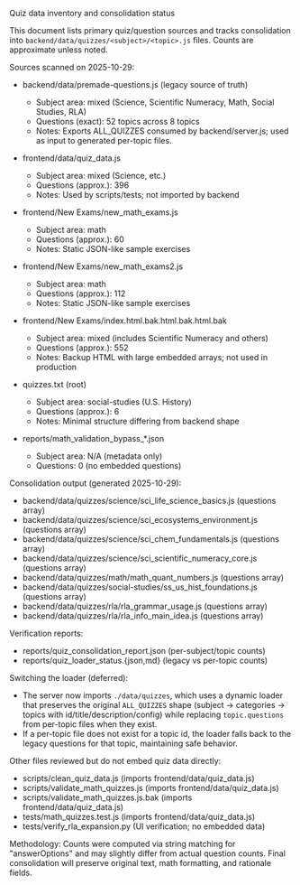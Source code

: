 Quiz data inventory and consolidation status

This document lists primary quiz/question sources and tracks consolidation into `backend/data/quizzes/<subject>/<topic>.js` files. Counts are approximate unless noted.

Sources scanned on 2025-10-29:

- backend/data/premade-questions.js (legacy source of truth)
  - Subject area: mixed (Science, Scientific Numeracy, Math, Social Studies, RLA)
  - Questions (exact): 52 topics across 8 topics
  - Notes: Exports ALL_QUIZZES consumed by backend/server.js; used as input to generated per-topic files.

- frontend/data/quiz_data.js
  - Subject area: mixed (Science, etc.)
  - Questions (approx.): 396
  - Notes: Used by scripts/tests; not imported by backend

- frontend/New Exams/new_math_exams.js
  - Subject area: math
  - Questions (approx.): 60
  - Notes: Static JSON-like sample exercises

- frontend/New Exams/new_math_exams2.js
  - Subject area: math
  - Questions (approx.): 112
  - Notes: Static JSON-like sample exercises

- frontend/New Exams/index.html.bak.html.bak.html.bak
  - Subject area: mixed (includes Scientific Numeracy and others)
  - Questions (approx.): 552
  - Notes: Backup HTML with large embedded arrays; not used in production

- quizzes.txt (root)
  - Subject area: social-studies (U.S. History)
  - Questions (approx.): 6
  - Notes: Minimal structure differing from backend shape

- reports/math_validation_bypass_*.json
  - Subject area: N/A (metadata only)
  - Questions: 0 (no embedded questions)

Consolidation output (generated 2025-10-29):
- backend/data/quizzes/science/sci_life_science_basics.js (questions array)
- backend/data/quizzes/science/sci_ecosystems_environment.js (questions array)
- backend/data/quizzes/science/sci_chem_fundamentals.js (questions array)
- backend/data/quizzes/science/sci_scientific_numeracy_core.js (questions array)
- backend/data/quizzes/math/math_quant_numbers.js (questions array)
- backend/data/quizzes/social-studies/ss_us_hist_foundations.js (questions array)
- backend/data/quizzes/rla/rla_grammar_usage.js (questions array)
- backend/data/quizzes/rla/rla_info_main_idea.js (questions array)

Verification reports:
- reports/quiz_consolidation_report.json (per-subject/topic counts)
- reports/quiz_loader_status.{json,md} (legacy vs per-topic counts)

Switching the loader (deferred):
- The server now imports `./data/quizzes`, which uses a dynamic loader that preserves the original `ALL_QUIZZES` shape (subject → categories → topics with id/title/description/config) while replacing `topic.questions` from per-topic files when they exist.
- If a per-topic file does not exist for a topic id, the loader falls back to the legacy questions for that topic, maintaining safe behavior.

Other files reviewed but do not embed quiz data directly:
- scripts/clean_quiz_data.js (imports frontend/data/quiz_data.js)
- scripts/validate_math_quizzes.js (imports frontend/data/quiz_data.js)
- scripts/validate_math_quizzes.js.bak (imports frontend/data/quiz_data.js)
- tests/math_quizzes.test.js (imports frontend/data/quiz_data.js)
- tests/verify_rla_expansion.py (UI verification; no embedded data)

Methodology: Counts were computed via string matching for "answerOptions" and may slightly differ from actual question counts. Final consolidation will preserve original text, math formatting, and rationale fields.

